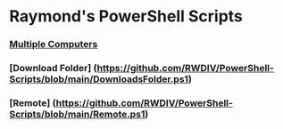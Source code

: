 # Raymond's PowerShell Scripts

### [Multiple Computers]

### [Download Folder] (https://github.com/RWDIV/PowerShell-Scripts/blob/main/DownloadsFolder.ps1)

### [Remote] (https://github.com/RWDIV/PowerShell-Scripts/blob/main/Remote.ps1)





[Multiple Computers]:  https://github.com/RWDIV/PowerShell-Scripts/blob/main/Multiple%20Computers.ps1
